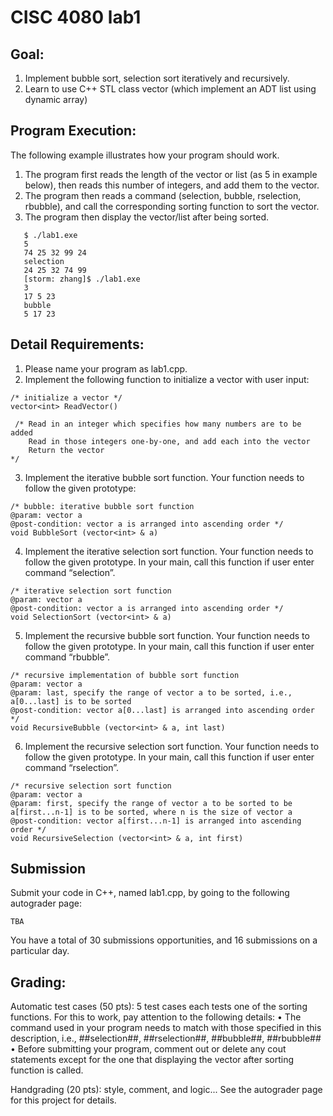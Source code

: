 # CISC 4080 lab1

## Goal:

1. Implement bubble sort, selection sort iteratively and recursively.
2. Learn to use C++ STL class vector (which implement an ADT list using dynamic array) 

## Program Execution:

The following example illustrates how your program should work.
1. The program first reads the length of the vector or list (as 5 in example below), then reads this number of integers, and add them to the vector.
2. The program then reads a command (selection, bubble, rselection, rbubble), and call the corresponding sorting function to sort the vector.
3. The program then display the vector/list after being sorted.

```
   $ ./lab1.exe 
   5
   74 25 32 99 24
   selection
   24 25 32 74 99
   [storm: zhang]$ ./lab1.exe
   3
   17 5 23
   bubble
   5 17 23
```

## Detail Requirements:
1. Please name your program as lab1.cpp. 
2. Implement the following function to initialize a vector with user input:
```
/* initialize a vector */
vector<int> ReadVector()

 /* Read in an integer which specifies how many numbers are to be added
    Read in those integers one-by-one, and add each into the vector
    Return the vector
*/
```
3. Implement the iterative bubble sort function. Your function needs to follow the given prototype:
```
/* bubble: iterative bubble sort function
@param: vector a 
@post-condition: vector a is arranged into ascending order */
void BubbleSort (vector<int> & a)
```

4. Implement the iterative selection sort function. Your function needs to follow the given prototype. In your main, call this function if user enter command “selection”.
```
/* iterative selection sort function
@param: vector a
@post-condition: vector a is arranged into ascending order */
void SelectionSort (vector<int> & a)
```

5. Implement the recursive bubble sort function. Your function needs to follow the given prototype. In your main, call this function if user enter command “rbubble”.
```
/* recursive implementation of bubble sort function
@param: vector a
@param: last, specify the range of vector a to be sorted, i.e., a[0...last] is to be sorted
@post-condition: vector a[0...last] is arranged into ascending order */
void RecursiveBubble (vector<int> & a, int last)
```

6. Implement the recursive selection sort function. Your function needs to follow the given prototype. In your main, call this function if user enter command “rselection”.
```
/* recursive selection sort function
@param: vector a
@param: first, specify the range of vector a to be sorted to be a[first...n-1] is to be sorted, where n is the size of vector a
@post-condition: vector a[first...n-1] is arranged into ascending order */
void RecursiveSelection (vector<int> & a, int first)
```

## Submission

Submit your code in C++, named lab1.cpp, by going to the following autograder page:
```
TBA
```

You have a total of 30 submissions opportunities, and 16 submissions on a particular day.


## Grading:

Automatic test cases (50 pts): 5 test cases each tests one of the sorting functions. 
For this to work, pay attention to the following details:
• The command used in your program needs to match with those specified in this description, i.e., ##selection##, ##rselection##, ##bubble##, ##rbubble##
• Before submitting your program, comment out or delete any cout statements except for the one that displaying the vector after sorting function is called.

Handgrading (20 pts): style, comment, and logic...
See the autograder page for this project for details.

